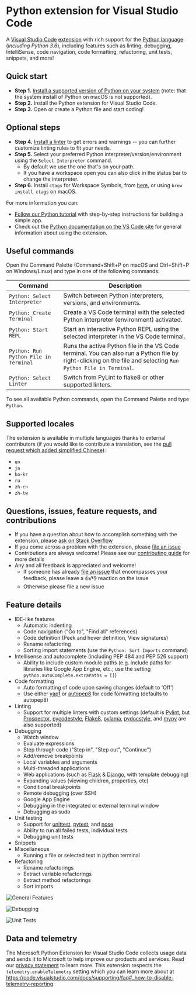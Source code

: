 # Python extension for Visual Studio Code

A [Visual Studio Code](https://code.visualstudio.com/) [extension](https://marketplace.visualstudio.com/VSCode) with rich support for the [Python language](https://www.python.org/) (_including Python 3.6_), including features such as linting, debugging, IntelliSense, code navigation, code formatting, refactoring, unit tests, snippets, and more!

## Quick start

* **Step 1.** [Install a supported version of Python on your system](https://code.visualstudio.com/docs/python/python-tutorial#_prerequisites) (note: that the system install of Python on macOS is not supported).
* **Step 2.** Install the Python extension for Visual Studio Code.
* **Step 3.** Open or create a Python file and start coding!

## Optional steps
* **Step 4.** [Install a linter](https://code.visualstudio.com/docs/python/linting) to get errors and warnings -- you can further customize linting rules to fit your needs.
* **Step 5.** Select your preferred Python interpreter/version/environment using the `Select Interpreter` command.
  + By default we use the one that's on your path.
  + If you have a workspace open you can also click in the status bar to change the interpreter.
* **Step 6.** Install `ctags` for Workspace Symbols, from [here](http://ctags.sourceforge.net/), or using `brew install ctags` on macOS.

For more information you can:
* [Follow our Python tutorial](https://code.visualstudio.com/docs/python/python-tutorial#_prerequisites) with step-by-step instructions for building a simple app.
* Check out the [Python documentation on the VS Code site](https://code.visualstudio.com/docs/languages/python) for general information about using the extension.

## Useful commands

Open the Command Palette (Command+Shift+P on macOS and Ctrl+Shift+P on Windows/Linux) and type in one of the following commands:

Command | Description
--- | ---
```Python: Select Interpreter``` | Switch between Python interpreters, versions, and environments.
```Python: Create Terminal``` | Create a VS Code terminal with the selected Python interpreter (environment) activated.
```Python: Start REPL``` | Start an interactive Python REPL using the selected interpreter in the VS Code terminal.
```Python: Run Python File in Terminal``` | Runs the active Python file in the VS Code terminal. You can also run a Python file by right-clicking on the file and selecting ```Run Python File in Terminal```.
```Python: Select Linter``` | Switch from PyLint to flake8 or other supported linters.

To see all available Python commands, open the Command Palette and type ```Python```.

## Supported locales

The extension is available in multiple languages thanks to external
contributors (if you would like to contribute a translation, see the
[pull request which added simplified Chinese](https://github.com/Microsoft/vscode-python/pull/240)):

* `en`
* `ja`
* `ko-kr`
* `ru`
* `zh-cn`
* `zh-tw`

## Questions, issues, feature requests, and contributions

* If you have a question about how to accomplish something with the extension, please [ask on Stack Overflow](https://stackoverflow.com/questions/tagged/visual-studio-code+python)
* If you come across a problem with the extension, please [file an issue](https://github.com/microsoft/vscode-python)
* Contributions are always welcome! Please see our [contributing guide](https://github.com/Microsoft/vscode-python/blob/master/CONTRIBUTING.md) for more details
* Any and all feedback is appreciated and welcome!
  - If someone has already [file an issue](https://github.com/Microsoft/vscode-python) that encompasses your feedback, please leave a 👍/👎 reaction on the issue
  - Otherwise please file a new issue

## Feature details

* IDE-like features
  + Automatic indenting
  + Code navigation ("Go to", "Find all" references)
  + Code definition (Peek and hover definition, View signatures)
  + Rename refactoring
  + Sorting import statements (use the `Python: Sort Imports` command)
* Intellisense and autocomplete (including PEP 484 and PEP 526 support)
  + Ability to include custom module paths (e.g. include paths for libraries like Google App Engine, etc.; use the setting `python.autoComplete.extraPaths = []`)
* Code formatting
  + Auto formatting of code upon saving changes (default to 'Off')
  + Use either [yapf](https://pypi.io/project/yapf/) or [autopep8](https://pypi.io/project/autopep8/) for code formatting (defaults to autopep8)
* Linting
  + Support for multiple linters with custom settings (default is [Pylint](https://pypi.io/project/pylint/), but [Prospector](https://pypi.io/project/prospector/), [pycodestyle](https://pypi.io/project/pycodestyle/), [Flake8](https://pypi.io/project/flake8/), [pylama](https://github.com/klen/pylama), [pydocstyle](https://pypi.io/project/pydocstyle/), and [mypy](http://mypy-lang.org/) are also supported)
* Debugging
  + Watch window
  + Evaluate expressions
  + Step through code ("Step in", "Step out", "Continue")
  + Add/remove breakpoints
  + Local variables and arguments
  + Multi-threaded applications
  + Web applications (such as [Flask](http://flask.pocoo.org/) & [Django](https://www.djangoproject.com/), with template debugging)
  + Expanding values (viewing children, properties, etc)
  + Conditional breakpoints
  + Remote debugging (over SSH)
  + Google App Engine
  + Debugging in the integrated or external terminal window
  + Debugging as sudo
* Unit testing
  + Support for [unittest](https://docs.python.org/3/library/unittest.html#module-unittest), [pytest](https://pypi.io/project/pytest/), and [nose](https://pypi.io/project/nose/)
  + Ability to run all failed tests, individual tests
  + Debugging unit tests
* Snippets
* Miscellaneous
  + Running a file or selected text in python terminal
* Refactoring
  + Rename refactorings
  + Extract variable refactorings
  + Extract method refactorings
  + Sort imports

![General Features](https://raw.githubusercontent.com/microsoft/vscode-python/master/images/general.gif)

![Debugging](https://raw.githubusercontent.com/microsoft/vscode-python/master/images/debugDemo.gif)

![Unit Tests](https://raw.githubusercontent.com/microsoft/vscode-python/master/images/unittest.gif)


## Data and telemetry

The Microsoft Python Extension for Visual Studio Code collects usage
data and sends it to Microsoft to help improve our products and
services. Read our
[privacy statement](https://privacy.microsoft.com/privacystatement) to
learn more. This extension respects the `telemetry.enableTelemetry`
setting which you can learn more about at
https://code.visualstudio.com/docs/supporting/faq#_how-to-disable-telemetry-reporting.
